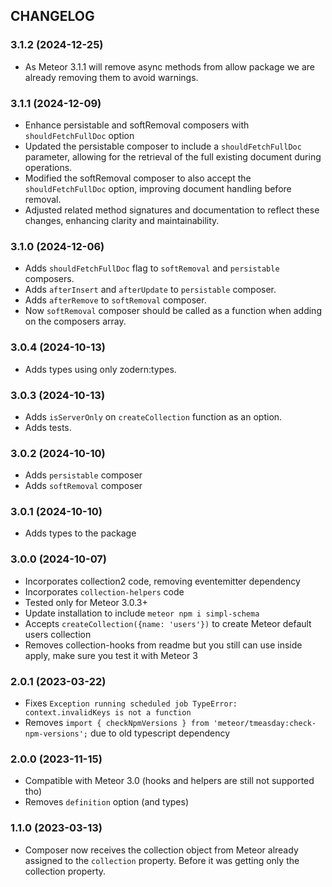## CHANGELOG

### 3.1.2 (2024-12-25)
- As Meteor 3.1.1 will remove async methods from allow package we are already removing them to avoid warnings.

### 3.1.1 (2024-12-09)
- Enhance persistable and softRemoval composers with `shouldFetchFullDoc` option
- Updated the persistable composer to include a `shouldFetchFullDoc` parameter, allowing for the retrieval of the full existing document during operations.
- Modified the softRemoval composer to also accept the `shouldFetchFullDoc` option, improving document handling before removal.
- Adjusted related method signatures and documentation to reflect these changes, enhancing clarity and maintainability.

### 3.1.0 (2024-12-06)

- Adds `shouldFetchFullDoc` flag to `softRemoval` and `persistable` composers.
- Adds `afterInsert` and `afterUpdate` to `persistable` composer.
- Adds `afterRemove` to `softRemoval` composer.
- Now `softRemoval` composer should be called as a function when adding on the composers array.

### 3.0.4 (2024-10-13)

- Adds types using only zodern:types.

### 3.0.3 (2024-10-13)

- Adds `isServerOnly` on `createCollection` function as an option.
- Adds tests.

### 3.0.2 (2024-10-10)

- Adds `persistable` composer
- Adds `softRemoval` composer

### 3.0.1 (2024-10-10)

- Adds types to the package

### 3.0.0 (2024-10-07)

- Incorporates collection2 code, removing eventemitter dependency
- Incorporates `collection-helpers` code
- Tested only for Meteor 3.0.3+
- Update installation to include `meteor npm i simpl-schema`
- Accepts `createCollection({name: 'users'})` to create Meteor default users collection
- Removes collection-hooks from readme but you still can use inside apply, make sure you test it with Meteor 3

### 2.0.1 (2023-03-22)

- Fixes `Exception running scheduled job TypeError: context.invalidKeys is not a function`
- Removes `import { checkNpmVersions } from 'meteor/tmeasday:check-npm-versions';` due to old typescript dependency

### 2.0.0 (2023-11-15)

- Compatible with Meteor 3.0 (hooks and helpers are still not supported tho)
- Removes `definition` option (and types) 

### 1.1.0 (2023-03-13)

- Composer now receives the collection object from Meteor already assigned to the `collection` property. Before it was getting only the collection property.
